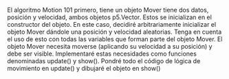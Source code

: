 El algoritmo Motion 101 primero, tiene un objeto Mover tiene dos datos, posición y velocidad, ambos objetos p5.Vector. Estos se inicializan en el constructor del objeto. En este caso, decidiré arbitrariamente inicializar el objeto Mover dándole una posición y velocidad aleatorias. Tenga en cuenta el uso de esto con todas las variables que forman parte del objeto Mover.
El objeto Mover necesita moverse (aplicando su velocidad a su posición) y debe ser visible. Implementaré estas necesidades como funciones denominadas update() y show(). Pondré todo el código de lógica de movimiento en update() y dibujaré el objeto en show()
